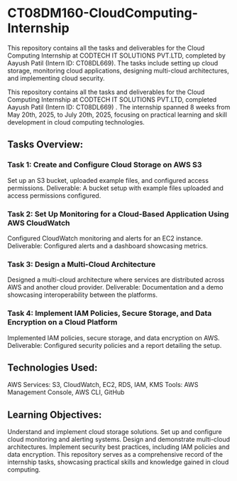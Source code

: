 
# CT08DM160-CloudComputing-Internship

This repository contains all the tasks and deliverables for the Cloud Computing Internship at CODTECH IT SOLUTIONS PVT.LTD, completed by Aayush Patil (Intern ID: CT08DL669). The tasks include setting up cloud storage, monitoring cloud applications, designing multi-cloud architectures, and implementing cloud security.

This repository contains all the tasks and deliverables for the Cloud Computing Internship at CODTECH IT SOLUTIONS PVT.LTD, completed Aayush Patil (Intern ID: CT08DL669) . The internship spanned 8 weeks from May 20th, 2025, to July 20th, 2025, focusing on practical learning and skill development in cloud computing technologies.

## Tasks Overview:
### Task 1: Create and Configure Cloud Storage on AWS S3
Set up an S3 bucket, uploaded example files, and configured access permissions.
Deliverable: A bucket setup with example files uploaded and access permissions configured.

### Task 2: Set Up Monitoring for a Cloud-Based Application Using AWS CloudWatch
Configured CloudWatch monitoring and alerts for an EC2 instance.
Deliverable: Configured alerts and a dashboard showcasing metrics.

### Task 3: Design a Multi-Cloud Architecture
Designed a multi-cloud architecture where services are distributed across AWS and another cloud provider.
Deliverable: Documentation and a demo showcasing interoperability between the platforms.

### Task 4: Implement IAM Policies, Secure Storage, and Data Encryption on a Cloud Platform
Implemented IAM policies, secure storage, and data encryption on AWS.
Deliverable: Configured security policies and a report detailing the setup.

## Technologies Used:
AWS Services: S3, CloudWatch, EC2, RDS, IAM, KMS
Tools: AWS Management Console, AWS CLI, GitHub

## Learning Objectives:
Understand and implement cloud storage solutions.
Set up and configure cloud monitoring and alerting systems.
Design and demonstrate multi-cloud architectures.
Implement security best practices, including IAM policies and data encryption.
This repository serves as a comprehensive record of the internship tasks, showcasing practical skills and knowledge gained in cloud computing.
